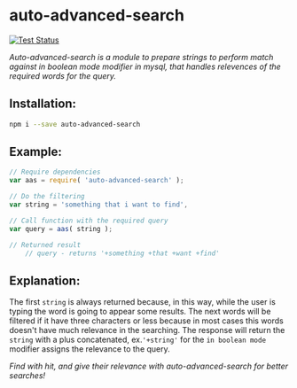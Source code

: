 # auto-advanced-search

[![Test Status](http://strider.findhit.com/findhit/auto-advanced-search/badge)](http://strider.findhit.com/findhit/auto-advanced-search) 

*Auto-advanced-search is a module to prepare strings to perform match against in boolean mode modifier in mysql, that handles relevences of the required words for the query.*

## Installation:

```bash
npm i --save auto-advanced-search
```

## Example:

```js
// Require dependencies
var aas = require( 'auto-advanced-search' );

// Do the filtering
var string = 'something that i want to find',

// Call function with the required query
var query = aas( string );

// Returned result
	// query - returns '+something +that +want +find'
```

## Explanation:

The first `string` is always returned because, in this way, while the user is typing the word is going to appear some results. The next words will be filtered if it have three characters or less because in most cases this words doesn't have much relevance in the searching.
The response will return the `string` with a plus concatenated, ex.`'+string'` for the `in boolean mode` modifier assigns the relevance to the query.

*Find with hit, and give their relevance with auto-advanced-search for better searches!*
